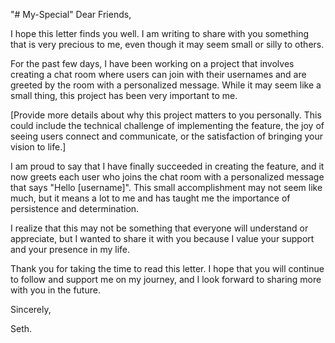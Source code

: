 "# My-Special" 
Dear Friends,

I hope this letter finds you well. I am writing to share with you something that is very precious to me, even though it may seem small or silly to others.

For the past few days, I have been working on a project that involves creating a chat room where users can join with their usernames and are greeted by the room with a personalized message. While it may seem like a small thing, this project has been very important to me.

[Provide more details about why this project matters to you personally. This could include the technical challenge of implementing the feature, the joy of seeing users connect and communicate, or the satisfaction of bringing your vision to life.]

I am proud to say that I have finally succeeded in creating the feature, and it now greets each user who joins the chat room with a personalized message that says "Hello [username]". This small accomplishment may not seem like much, but it means a lot to me and has taught me the importance of persistence and determination.

I realize that this may not be something that everyone will understand or appreciate, but I wanted to share it with you because I value your support and your presence in my life.

Thank you for taking the time to read this letter. I hope that you will continue to follow and support me on my journey, and I look forward to sharing more with you in the future.

Sincerely,

Seth.